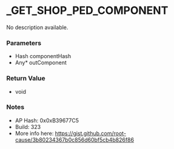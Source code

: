 # _GET_SHOP_PED_COMPONENT

No description available.

### Parameters
* Hash componentHash
* Any* outComponent

### Return Value
* void

### Notes
* AP Hash: 0x0xB39677C5
* Build: 323
* More info here: https://gist.github.com/root-cause/3b80234367b0c856d60bf5cb4b826f86

